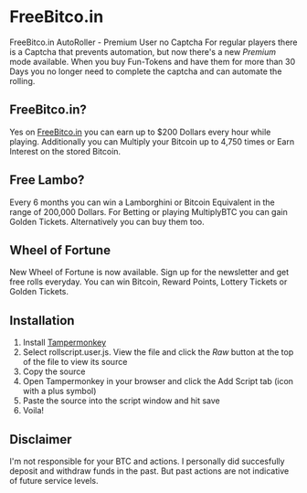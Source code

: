 # FreeBitco.in
FreeBitco.in AutoRoller - Premium User no Captcha
For regular players there is a Captcha that prevents automation, but now there's a new *Premium* mode available. When you buy Fun-Tokens and have them for more than 30 Days you no longer need to complete the captcha and can automate the rolling.
## FreeBitco.in?
Yes on [FreeBitco.in](https://freebitco.in/?r=40785151) you can earn up to $200 Dollars every hour while playing.
Additionally you can Multiply your Bitcoin up to 4,750 times or Earn Interest on the stored Bitcoin.
## Free Lambo?
Every 6 months you can win a Lamborghini or Bitcoin Equivalent in the range of 200,000 Dollars. For Betting or playing MultiplyBTC you can gain Golden Tickets. Alternatively you can buy them too.
## Wheel of Fortune
New Wheel of Fortune is now available. Sign up for the newsletter and get free rolls everyday. You can win Bitcoin, Reward Points, Lottery Tickets or Golden Tickets.
## Installation
1. Install [Tampermonkey](https://tampermonkey.net/)
1. Select rollscript.user.js. View the file and click the _Raw_ button at the top of the file to view its source
1. Copy the source
1. Open Tampermonkey in your browser and click the Add Script tab (icon with a plus symbol)
1. Paste the source into the script window and hit save
1. Voila!
## Disclaimer
I'm not responsible for your BTC and actions.
I personally did succesfully deposit and withdraw funds in the past. But past actions are not indicative of future service levels.
